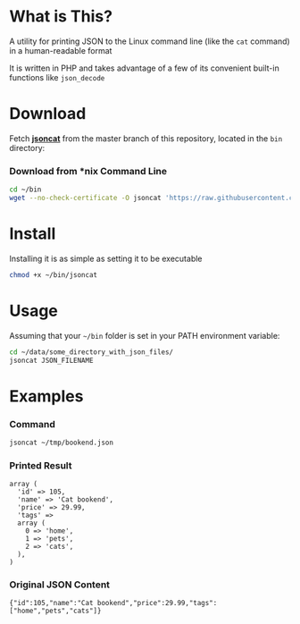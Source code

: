 What is This?
=============
A utility for printing JSON to the Linux command line (like the `cat` command) in a human-readable format

It is written in PHP and takes advantage of a few of its convenient built-in functions like `json_decode`

Download
========
Fetch [**jsoncat**](https://github.com/mariten/json-cat/blob/master/bin/jsoncat-php) from the master branch of this repository, located in the `bin` directory:

### Download from *nix Command Line
```bash
cd ~/bin
wget --no-check-certificate -O jsoncat 'https://raw.githubusercontent.com/mariten/json-cat/master/bin/jsoncat-php'
```

Install
=======
Installing it is as simple as setting it to be executable
```bash
chmod +x ~/bin/jsoncat
```

Usage
=====
Assuming that your `~/bin` folder is set in your PATH environment variable:

```bash
cd ~/data/some_directory_with_json_files/
jsoncat JSON_FILENAME
```

Examples
========
### Command
```bash
jsoncat ~/tmp/bookend.json
```

### Printed Result
```
array (
  'id' => 105,
  'name' => 'Cat bookend',
  'price' => 29.99,
  'tags' =>
  array (
    0 => 'home',
    1 => 'pets',
    2 => 'cats',
  ),
)
```

### Original JSON Content
```
{"id":105,"name":"Cat bookend","price":29.99,"tags":["home","pets","cats"]}
```
